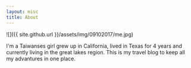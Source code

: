 ```yaml
---
layout: misc
title: About
---
```

![]({{ site.github.url }}/assets/img/09102017/me.jpg)

I'm a Taiwanses girl grew up in California, lived in Texas for 4 years and currently living in the great lakes region.
This is my travel blog to keep all my advantures in one place. 



